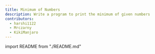 ```yaml
---
title: Minimum of Numbers
description: Write a program to print the minimum of given numbers
contributors:
  - harshi1122
  - Mrczarny
  - KikiManjaro
---
```


import README from "./README.md"

<README />
